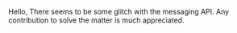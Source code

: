 Hello, There seems to be some glitch with the messaging API. Any contribution to solve the matter is much appreciated.
